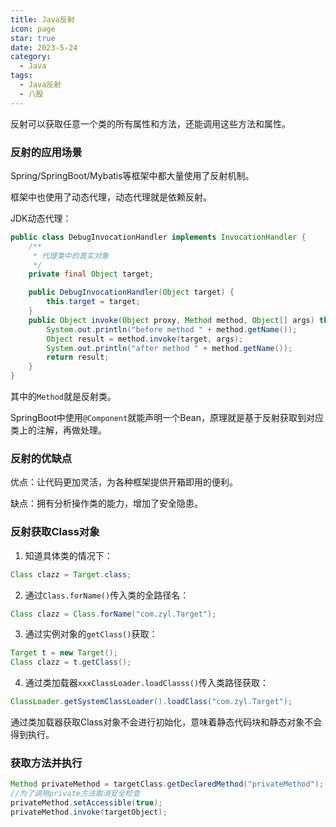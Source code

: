 ```yaml
---
title: Java反射
icon: page
star: true
date: 2023-5-24
category:
  - Java
tags:
  - Java反射
  - 八股
---
```



反射可以获取任意一个类的所有属性和方法，还能调用这些方法和属性。
<!-- more -->
### 反射的应用场景

Spring/SpringBoot/Mybatis等框架中都大量使用了反射机制。

框架中也使用了动态代理，动态代理就是依赖反射。

JDK动态代理：

```java
public class DebugInvocationHandler implements InvocationHandler {
    /**
     * 代理类中的真实对象
     */
    private final Object target;

    public DebugInvocationHandler(Object target) {
        this.target = target;
    }
    public Object invoke(Object proxy, Method method, Object[] args) throws InvocationTargetException, IllegalAccessException {
        System.out.println("before method " + method.getName());
        Object result = method.invoke(target, args);
        System.out.println("after method " + method.getName());
        return result;
    }
}
```

其中的`Method`就是反射类。

SpringBoot中使用`@Component`就能声明一个Bean，原理就是基于反射获取到对应类上的注解，再做处理。

### 反射的优缺点

优点：让代码更加灵活，为各种框架提供开箱即用的便利。

缺点：拥有分析操作类的能力，增加了安全隐患。

### 反射获取Class对象

1. 知道具体类的情况下：

```java
Class clazz = Target.class;
```

2. 通过`Class.forName()`传入类的全路径名：

```java
Class clazz = Class.forName("com.zyl.Target");
```

3. 通过实例对象的`getClass()`获取：

```java
Target t = new Target();
Class clazz = t.getClass();
```

4. 通过类加载器`xxxClassLoader.loadClasss()`传入类路径获取：

```java
ClassLoader.getSystemClassLoader().loadClass("com.zyl.Target");
```

通过类加载器获取Class对象不会进行初始化，意味着静态代码块和静态对象不会得到执行。

### 获取方法并执行

```java
Method privateMethod = targetClass.getDeclaredMethod("privateMethod");
//为了调用private方法取消安全检查
privateMethod.setAccessible(true);
privateMethod.invoke(targetObject);
```
